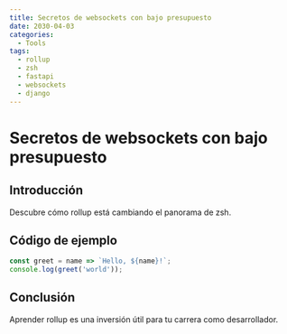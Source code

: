 ```yaml
---
title: Secretos de websockets con bajo presupuesto
date: 2030-04-03
categories:
  - Tools
tags:
  - rollup
  - zsh
  - fastapi
  - websockets
  - django
---
```


# Secretos de websockets con bajo presupuesto

## Introducción

Descubre cómo rollup está cambiando el panorama de zsh.

## Código de ejemplo

```javascript
const greet = name => `Hello, ${name}!`;
console.log(greet('world'));
```

## Conclusión

Aprender rollup es una inversión útil para tu carrera como desarrollador.